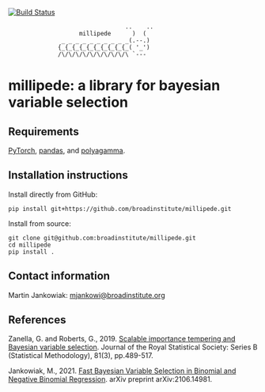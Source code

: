 [![Build Status](https://github.com/broadinstitute/millipede/workflows/CI/badge.svg)](https://github.com/broadinstitute/millipede/actions)

```
                                 ..    ..
                    millipede      )  (
               _ _ _ _ _ _ _ _ _ _(.--.)
              {_{_{_{_{_{_{_{_{_{_( '_')
              /\/\/\/\/\/\/\/\/\/\ `---
```

# millipede: a library for bayesian variable selection


## Requirements

[PyTorch](https://pytorch.org/), [pandas](https://pandas.pydata.org/), and [polyagamma](https://github.com/zoj613/polyagamma).


## Installation instructions

Install directly from GitHub:

```pip install git+https://github.com/broadinstitute/millipede.git```

Install from source:
```
git clone git@github.com:broadinstitute/millipede.git
cd millipede
pip install .
```


## Contact information

Martin Jankowiak: mjankowi@broadinstitute.org


## References

Zanella, G. and Roberts, G., 2019. [Scalable importance tempering and Bayesian variable selection](https://rss.onlinelibrary.wiley.com/doi/abs/10.1111/rssb.12316). Journal of the Royal Statistical Society: Series B (Statistical Methodology), 81(3), pp.489-517.

Jankowiak, M., 2021. [Fast Bayesian Variable Selection in Binomial and Negative Binomial Regression](https://arxiv.org/abs/2106.14981). arXiv preprint arXiv:2106.14981.
